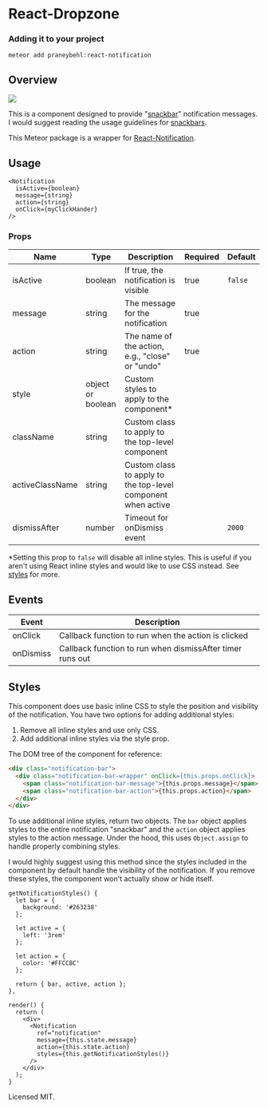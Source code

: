 React-Dropzone
==============
### Adding it to your project

~~~
meteor add praneybehl:react-notification
~~~

## Overview

![](https://raw.githubusercontent.com/pburtchaell/react-notification/master/examples/example.gif)

This is a component designed to provide "[snackbar](http://www.google.com/design/spec/components/snackbars-toasts.html#snackbars-toasts-usage)" notification messages. I would suggest reading the usage guidelines for [snackbars](http://www.google.com/design/spec/components/snackbars-toasts.html#).

This Meteor package is a wrapper for [React-Notification](https://github.com/pburtchaell/react-notification).


## Usage

```
<Notification
  isActive={boolean}
  message={string}
  action={string}
  onClick={myClickHander}
/>
```

### Props

| Name      | Type               | Description                                       | Required  | Default  |
|-----------|--------------------|---------------------------------------------------|---------- |----------|
| isActive  | boolean            | If true, the notification is visible              | true      | `false`  |
| message   | string             | The message for the notification                  | true      |          |
| action    | string             | The name of the action, e.g., "close" or "undo"   | true      |          |
| style     | object or boolean  | Custom styles to apply to the component*          |           |          |
| className | string             | Custom class to apply to the top-level component  |           |          |
| activeClassName | string             | Custom class to apply to the top-level component when active |           |          |
| dismissAfter | number          | Timeout for onDismiss event                       |           | `2000`   |

*Setting this prop to `false` will disable all inline styles. This is useful if you aren't using React inline styles and would like to use CSS instead. See [styles](#styles) for more.

## Events

| Event     | Description                                                |
|-----------|------------------------------------------------------------|
| onClick   | Callback function to run when the action is clicked        |
| onDismiss | Callback function to run when dismissAfter timer runs out |

## Styles

This component does use basic inline CSS to style the position and visibility of the notification. You have two options for adding additional styles:

1. Remove all inline styles and use only CSS.
2. Add additional inline styles via the style prop.

The DOM tree of the component for reference:

```html
<div class="notification-bar">
  <div class="notification-bar-wrapper" onClick={this.props.onClick}>
    <span class="notification-bar-message">{this.props.message}</span>
    <span class="notification-bar-action">{this.props.action}</span>
  </div>
</div>
```

To use additional inline styles, return two objects. The `bar` object applies styles to the entire notification "snackbar" and the `action` object applies styles to the action message. Under the hood, this uses `Object.assign` to handle properly combining styles.

I would highly suggest using this method since the styles included in the component by default handle the visibility of the notification. If you remove these styles, the component won't actually show or hide itself.

```
getNotificationStyles() {
  let bar = {
    background: '#263238'
  };

  let active = {
    left: '3rem'
  };

  let action = {
    color: '#FFCCBC'
  };

  return { bar, active, action };
},

render() {
  return (
    <div>
      <Notification
        ref="notification"
        message={this.state.message}
        action={this.state.action}
        styles={this.getNotificationStyles()}
      />
    </div>
  );
}
```

Licensed MIT.
